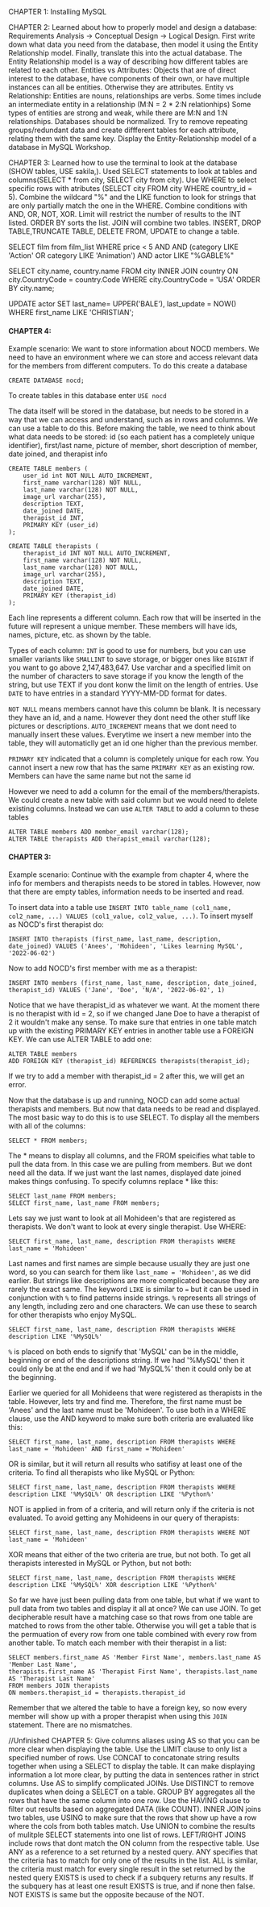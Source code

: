 CHAPTER 1:
Installing MySQL

CHAPTER 2:
Learned about how to properly model and design a database: Requirements Analysis -> Conceptual Design -> Logical Design. First write down what data you need from the database, then model it using the Entity Relationship model. Finally, translate this into the actual database. The Entity Relationship model is a way of describing how different tables are related to each other. Entities vs Attributes: Objects that are of direct interest to the database, have components of their own, or have multiple instances can all be entities. Otherwise they are attributes. Entity vs Relationship: Entities are nouns, relationships are verbs. Some times include an intermediate entity in a relationship (M:N = 2 * 2:N relationhips) Some types of entities are strong and weak, while there are M:N and 1:N relationships. Databases should be normalized. Try to remove repeating groups/redundant data and create diffferent tables for each attribute, relating them with the same key. Display the Entity-Relationship model of a database in MySQL Workshop.


CHAPTER 3:
Learned how to use the terminal to look at the database (SHOW tables, USE sakila,). 
Used SELECT statements to look at tables and columns(SELECT * from city, SELECT city from city). 
Use WHERE to select specific rows with atributes (SELECT city FROM city WHERE country_id = 5). 
Combine the wildcard "%" and the LIKE function to look for strings that are only partially match the one in the WHERE. 
Combine conditions with AND, OR, NOT, XOR. Limit will restrict the number of results to the INT listed. ORDER BY sorts the list. 
JOIN will combine two tables. INSERT, DROP TABLE,TRUNCATE TABLE, DELETE FROM, UPDATE to change a table.

SELECT film from film_list WHERE price < 5 AND AND (category LIKE 'Action' OR category LIKE 'Animation') AND actor LIKE "%GABLE%"

SELECT city.name, country.name FROM city INNER JOIN country ON city.CountryCode = country.Code WHERE city.CountryCode = 'USA' ORDER BY city.name;

UPDATE actor SET last_name= UPPER('BALE'), last_update = NOW() WHERE first_name LIKE 'CHRISTIAN';


#### CHAPTER 4:

Example scenario: We want to store information about NOCD members.
We need to have an environment where we can store and access relevant data for the members from different computers. To do this create a database

    CREATE DATABASE nocd;

To create tables in this database enter `USE nocd`

The data itself will be stored in the database, but needs to be stored in a way that we can access and understand, such as in rows and columns. We can use a table to do this.
Before making the table, we need to think about what data needs to be stored: id (so each patient has a completely unique identifier), first/last name, picture of member, short description of member, date joined, and therapist info

    CREATE TABLE members (
        user_id int NOT NULL AUTO_INCREMENT,
        first_name varchar(128) NOT NULL,
        last_name varchar(128) NOT NULL,
        image_url varchar(255),
        description TEXT,
        date_joined DATE,
        therapist_id INT,
        PRIMARY KEY (user_id)
    );

    CREATE TABLE therapists (
        therapist_id INT NOT NULL AUTO_INCREMENT,
        first_name varchar(128) NOT NULL,
        last_name varchar(128) NOT NULL,
        image_url varchar(255),
        description TEXT,
        date_joined DATE,
        PRIMARY KEY (therapist_id)
    );

Each line represents a different column. Each row that will be inserted in the future will represent a unique member. 
These members will have ids, names, picture, etc. as shown by the table.

Types of each column: `INT` is good to use for numbers, but you can use smaller variants like `SMALLINT` to save storage, or bigger ones like `BIGINT` if you want to go above 2,147,483,647.
Use varchar and a specified limit on the number of characters to save storage if you know the length of the string, but use TEXT if you dont konw the limit on the length of entries.
Use `DATE` to have entries in a standard YYYY-MM-DD format for dates.

`NOT NULL` means members cannot have this column be blank. It is necessary they have an id, and a name. However they dont need the other stuff like pictures or descriptions.
`AUTO_INCREMENT` means that we dont need to manually insert these values. Everytime we insert a new member into the table, they will automaticlly get an id one higher than 
the previous member.

`PRIMARY KEY` indicated that a column is completely unique for each row. You cannot insert a new row that has the same `PRIMARY KEY` as an existing row.
Members can have the same name but not the same id

However we need to add a column for the email of the members/therapists. We could create a new table with said column but we would need to delete existing columns.
Instead we can use `ALTER TABLE` to add a column to these tables

    ALTER TABLE members ADD member_email varchar(128);
    ALTER TABLE therapists ADD therapist_email varchar(128);

#### CHAPTER 3:
Example scenario: Continue with the example from chapter 4, where the info for members and therapists needs to be stored in tables. However, now that there are empty tables, information needs to be inserted and read.

To insert data into a table use `INSERT INTO table_name (col1_name, col2_name, ...) VALUES (col1_value, col2_value, ...)`. To insert myself as NOCD's first therapist do:

    INSERT INTO therapists (first_name, last_name, description, date_joined) VALUES ('Anees', 'Mohideen', 'Likes learning MySQL', '2022-06-02')

Now to add NOCD's first member with me as a therapist:
    
    INSERT INTO members (first_name, last_name, description, date_joined, therapist_id) VALUES ('Jane', 'Doe', 'N/A', '2022-06-02', 1)

Notice that we have therapist_id as whatever we want. At the moment there is no therapist with id = 2, so if we changed Jane Doe to have a therapist of 2 it wouldn't make any sense. To make sure that entries in one table match up with the existing PRIMARY KEY entries in another table use a FOREIGN KEY. We can use ALTER TABLE to add one:

    ALTER TABLE members
    ADD FOREIGN KEY (therapist_id) REFERENCES therapists(therapist_id);

If we try to add a member with therapist_id = 2 after this, we will get an error.

Now that the database is up and running, NOCD can add some actual therapists and members. But now that data needs to be read and displayed. The most basic way to do this is to use SELECT. To display all the members with all of the columns:

    SELECT * FROM members;

The * means to display all columns, and the FROM speicifies what table to pull the data from. In this case we are pulling from members. But we dont need all the data. If we just want the last names, displayed date joined makes things confusing. To specify columns replace * like this:

    SELECT last_name FROM members;
    SELECT first_name, last_name FROM members;

Lets say we just want to look at all Mohideen's that are registered as therapists. We don't want to look at every single therapist. Use WHERE:

    SELECT first_name, last_name, description FROM therapists WHERE last_name = 'Mohideen'

Last names and first names are simple because usually they are just one word, so you can search for them like `last_name = 'Mohideen'`, as we did earlier. But strings like descriptions are more complicated because they are rarely the exact same. The keyword `LIKE` is similar to `=` but it can be used in conjunction with `%` to find patterns inside strings. `%` represents all strings of any length, including zero and one characters. We can use these to search for other therapists who enjoy MySQL.

    SELECT first_name, last_name, description FROM therapists WHERE description LIKE '%MySQL%'

`%` is placed on both ends to signify that 'MySQL' can be in the middle, beginning or end of the descriptions string. If we had '%MySQL' then it could only be at the end and if we had 'MySQL%' then it could only be at the beginning.

Earlier we queried for all Mohideens that were registered as therapists in the table. However, lets try and find me. Therefore, the first name must be 'Anees' and the last name must be 'Mohideen'. To use both in a WHERE clause, use the AND keyword to make sure both criteria are evaluated like this:

    SELECT first_name, last_name, description FROM therapists WHERE last_name = 'Mohideen' AND first_name ='Mohideen'

OR is similar, but it will return all results who satifisy at least one of the criteria. To find all therapists who like MySQL or Python:

    SELECT first_name, last_name, description FROM therapists WHERE description LIKE '%MySQL%' OR description LIKE '%Python%'

NOT is applied in from of a criteria, and will return only if the criteria is not evaluated. To avoid getting any Mohideens in our query of therapists:

    SELECT first_name, last_name, description FROM therapists WHERE NOT last_name = 'Mohideen'

XOR means that either of the two criteria are true, but not both. To get all therapists interested in MySQL or Python, but not both:

    SELECT first_name, last_name, description FROM therapists WHERE description LIKE '%MySQL%' XOR description LIKE '%Python%'

So far we have just been pulling data from one table, but what if we want to pull data from two tables and display it all at once? We can use JOIN. To get decipherable result have a matching case so that rows from one table are matched to rows from the other table. Otherwise you will get a table that is the permuation of every row from one table combined with every row from another table. To match each member with their therapist in a list:

    SELECT members.first_name AS 'Member First Name', members.last_name AS 'Member Last Name',
    therapists.first_name AS 'Therapist First Name', therapists.last_name AS 'Therapist Last Name'
    FROM members JOIN therapists 
    ON members.therapist_id = therapists.therapist_id    

Remember that we altered the table to have a foreign key, so now every member will show up with a proper therapist when using this `JOIN` statement. There are no mismatches.

//Unfinished
CHAPTER 5:
Give columns aliases using AS so that you can be more clear when displaying the table. Use the LIMIT clause to only list a specified number of rows.
Use CONCAT to concatonate string results together when using a SELECT to display the table. It can make displaying information a lot more clear, by putting
the data in sentences rather in strict columns.
Use AS to simplify complicated JOINs. Use DISTINCT to remove duplicates when doing a SELECT on a table.
GROUP BY aggregates all the rows that have the same column into one row. Use the HAVING clause to filter out results based on aggregated DATA (like COUNT).
INNER JOIN joins two tables, use USING to make sure that the rows that show up have a row where the cols from both tables match. Use UNION to combine the results of
mulitple SELECT statements into one list of rows. LEFT/RIGHT JOINS include rows that dont match the ON column from the respective table.
Use ANY as a reference to a set returned by a nested query. ANY specifies that the criteria has to match for only one of the results in the list.
ALL is similar, the criteria must match for every single result in the set returned by the nested query
EXISTS is used to check if a subquery returns any results. If the subquery has at least one result EXISTS is true, and if none then false.
NOT EXISTS is same but the opposite because of the NOT.


 
